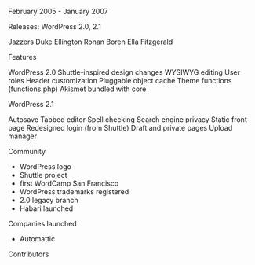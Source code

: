 February 2005 - January 2007

Releases:
WordPress 2.0, 2.1

Jazzers
Duke Ellington
Ronan Boren
Ella Fitzgerald

Features

WordPress 2.0
Shuttle-inspired design changes
WYSIWYG editing
User roles
Header customization
Pluggable object cache
Theme functions (functions.php)
Akismet bundled with core

WordPress 2.1

Autosave
Tabbed editor
Spell checking
Search engine privacy
Static front page
Redesigned login (from Shuttle)
Draft and private pages
Upload manager

Community
- WordPress logo
- Shuttle project
- first WordCamp San Francisco
- WordPress trademarks registered
- 2.0 legacy branch
- Habari launched

Companies launched
- Automattic

Contributors
